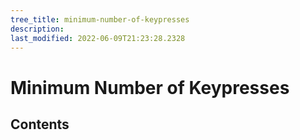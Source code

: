 ```yaml
---
tree_title: minimum-number-of-keypresses
description: 
last_modified: 2022-06-09T21:23:28.2328
---
```


# Minimum Number of Keypresses

## Contents
